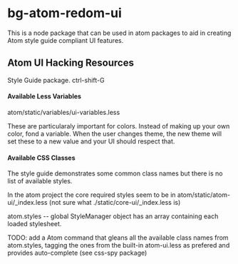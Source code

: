# bg-atom-redom-ui

This is a node package that can be used in atom packages to aid in creating Atom style guide compliant UI features.



## Atom UI Hacking Resources

Style Guide  package. ctrl-shift-G

#### Available Less Variables
atom/static/variables/ui-variables.less

These are particularaly important for colors. Instead of making up your own color, fond a variable. When the user changes theme, 
the new theme will set these to a new value and your UI should respect that.  

#### Available CSS Classes
The style guide demonstrates some common class names but there is no list of available styles. 

In the atom project the core required styles seem to be in atom/static/atom-ui/_index.less  (not sure what ./static/core-ui/_index.less is)  

atom.styles -- global StyleManager object has an array containing each loaded stylesheet.

TODO: add a Atom command that gleans all the available class names from atom.styles, tagging the ones from the built-in atom-ui.less
as prefered and provides auto-complete (see css-spy package)
